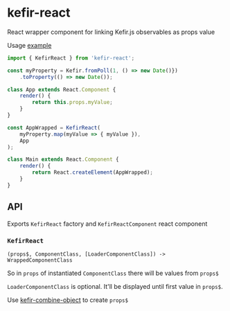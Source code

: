 kefir-react
===

React wrapper component for linking Kefir.js observables as props value

Usage [example](https://github.com/iofjuupasli/kefir-react-example)

```js
import { KefirReact } from 'kefir-react';

const myProperty = Kefir.fromPoll(1, () => new Date()})
    .toProperty(() => new Date());

class App extends React.Component {
    render() {
        return this.props.myValue;
    }
}

const AppWrapped = KefirReact(
    myProperty.map(myValue => { myValue }),
    App
);

class Main extends React.Component {
    render() {
        return React.createElement(AppWrapped);
    }
}
```

API
---
Exports `KefirReact` factory and `KefirReactComponent` react component

### `KefirReact`

```
(props$, ComponentClass, [LoaderComponentClass]) -> WrappedComponentClass
```

So in `props` of instantiated `ComponentClass` there will be values from `props$`

`LoaderComponentClass` is optional.
It'll be displayed until first value in `props$`.

Use [kefir-combine-object](https://github.com/iofjuupasli/kefir-combine-object) to create `props$`
